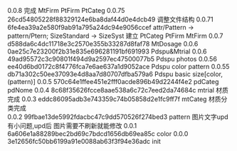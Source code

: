0.0.8	完成 MtFirm PtFirm PtCateg
0.0.75	26cd54805228f88329124e6ba8daf44d0e4dcb49
		调整文件结构
0.0.71	6fe4ea39a2e580f9ab91a795a24dc94e9056ccef
		attr/Pattern -> pattern/Ptern; SizeStandard -> SizeSyst
		建立 PtCateg PtFirm MtFirm
0.0.7	d588da6c4dc11718e3c2570e355b33287d8faf78
			MtDosage
0.0.6	0ae25c7e23200f2b31e835e696281191bf691993
			Pdspu&Mtrial
0.0.6	49ad95572c3c90801f494d9a2597ec47500077b5
			Pdspu photos
0.0.56	ee40d6bd0172c8f4776fca7e6ae637a1d9052ace
			Pdspu color pattern
0.0.55	db71a302c50ee37093e4d8aa7d80707dfba579a6
			Pdspu basic size[color, (pattern)]
0.0.5	570c64e1ffee451e2fff0acde896b49d2244f4e2
			pdCateg pdNome
0.0.4	8c68f35626fcce8aae538a6c72c7eed2da74684c
			mtrial
			材质完成
0.0.3	eddc86095adb3e743359c74b05858d2e1fc9ff7f
			mtCateg
			材质分类完成	
0.0.2	99fbae13de5992fdacbc47c9dd570526f274bed3
			pattern
			图片文字upd有小问题,upd后
			图片需要不刷新就能修改
0.0.1	6a606e1a88289bec2bd69c7bdcd1656db69ea85c
			color
0.0.0	3e12656fc50bb6199a91e0088ab63f3f94e36adc
			init